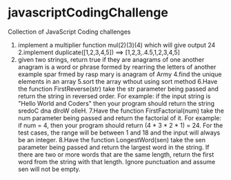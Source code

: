 # javascriptCodingChallenge
Collection of JavaScript  Coding challenges

1. implement a multiplier function mul(2)(3)(4) which will give output 24
2.implement duplicate([1,2,3,4,5]) ==> [1,2,3,.4.5,1,2,3,4,5]
3. given two strings, return true if they are anagrams of one another anagram is a word or phrase formed by rearring the letters of another example spar frmed by rasp mary is anagram of Army
4.find the unique elements in an array
5.sort the array wthout using sort method
6.Have the function FirstReverse(str) take the str parameter being passed and return the string in reversed order. For example: if the input string is "Hello World and Coders" then your program should return the string sredoC dna dlroW olleH. 
7.Have the function FirstFactorial(num) take the num parameter being passed and return the factorial of it. For example: if num = 4, then your program should return (4 * 3 * 2 * 1) = 24. For the test cases, the range will be between 1 and 18 and the input will always be an integer. 
8.Have the function LongestWord(sen) take the sen parameter being passed and return the largest word in the string. If there are two or more words that are the same length, return the first word from the string with that length. Ignore punctuation and assume sen will not be empty. 
